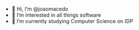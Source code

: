 - 👋 Hi, I’m @joaomacedo
- 👀 I’m interested in all things software
- 🌱 I’m currently studying Computer Science on IDP

<!---
jgmacedo/jgmacedo is a ✨ special ✨ repository because its `README.md` (this file) appears on your GitHub profile.
You can click the Preview link to take a look at your changes.
--->

